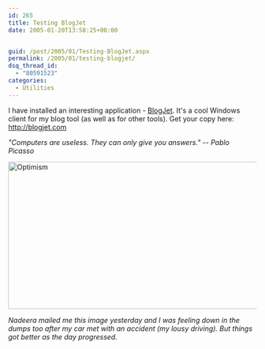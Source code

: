 ```yaml
---
id: 265
title: Testing BlogJet
date: 2005-01-20T13:58:25+00:00


guid: /post/2005/01/Testing-BlogJet.aspx
permalink: /2005/01/testing-blogjet/
dsq_thread_id:
  - "80591523"
categories:
  - Utilities
---
```

<p>I have installed an interesting application - <a href="http://blogjet.com/">BlogJet</a>. It's a cool Windows client for my blog tool (as well as for other tools). Get your copy here: <a href="http://blogjet.com/">http://blogjet.com</a></p>
<p><em>"Computers are useless. They can only give you answers." -- Pablo Picasso</em></p>
<p><img height="299" alt="Optimism" src="{{ site.url }}{{ site.baseurl }}/wp-content/uploads/contentbinary/OPTIMISM_small.jpg" width="636" border="0" /></p>
<p><em>Nadeera mailed me this image yesterday and I was feeling down in the dumps too after my car&nbsp;met with an accident (my lousy driving). But things got better as the day progressed.</em></p>